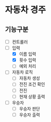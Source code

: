 # 자동차 경주
## 기능구분
- [ ]  컨트롤러
- [ ]  입력
    - [x]  이름 입력
    - [x]  횟수 입력
    - [ ]  예외 처리
- [ ]  자동차 로직
    - [ ]  자동차 생성
    - [ ]  전진 조건 확인
    - [ ]  전진
    - [ ]  현재 상황 출력
- [ ]  우승자
    - [ ]  우승자 판단
    - [ ]  우승자 출력